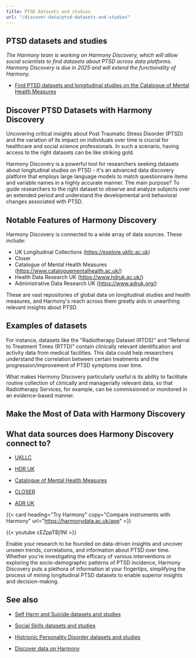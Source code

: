 ```yaml
---
title: PTSD datasets and studies
url: "/discover-data/ptsd-datasets-and-studies"
---
```


## PTSD datasets and studies

*The Harmony team is working on Harmony Discovery, which will allow social scientists to find datasets about PTSD across data platforms. Harmony Discovery is due in 2025 and will extend the functionality of Harmony.*

* [Find PTSD datasets and longitudinal studies on the Catalogue of Mental Health Measures](https://www.cataloguementalhealth.ac.uk/?content=search&query=Topic:ptsd)

## Discover PTSD Datasets with Harmony Discovery

Uncovering critical insights about Post Traumatic Stress Disorder (PTSD) and the variation of its impact on individuals over time is crucial for healthcare and social science professionals. In such a scenario, having access to the right datasets can be like striking gold.

Harmony Discovery is a powerful tool for researchers seeking datasets about longitudinal studies on PTSD - it's an advanced data discovery platform that employs large language models to match questionnaire items and variable names in a highly accurate manner. The main purpose? To guide researchers to the right dataset to observe and analyze subjects over an extended period and understand the developmental and behavioral changes associated with PTSD.

## Notable Features of Harmony Discovery

Harmony Discovery is connected to a wide array of data sources. These include:

- UK Longitudinal Collections (https://explore.ukllc.ac.uk)
- Closer
- Catalogue of Mental Health Measures (https://www.cataloguementalhealth.ac.uk/)
- Health Data Research UK (https://www.hdruk.ac.uk/)
- Administrative Data Research UK (https://www.adruk.org/)

These are vast repositories of global data on longitudinal studies and health measures, and Harmony's reach across them greatly aids in unearthing relevant insights about PTSD.

## Examples of datasets

For instance, datasets like the "Radiotherapy Dataset (RTDS)" and "Referral to Treatment Times (RTTD)" contain clinically relevant identification and activity data from medical facilities. This data could help researchers understand the correlation between certain treatments and the progression/improvement of PTSD symptoms over time.

What makes Harmony Discovery particularly useful is its ability to facilitate routine collection of clinically and managerially relevant data, so that Radiotherapy Services, for example, can be commissioned or monitored in an evidence-based manner.

## Make the Most of Data with Harmony Discovery


## What data sources does Harmony Discovery connect to?

* [UKLLC](https://explore.ukllc.ac.uk)

* [HDR UK](https://www.healthdatagateway.org/)

* [Catalogue of Mental Health Measures](https://www.cataloguementalhealth.ac.uk/)

* [CLOSER](https://closer.ac.uk/)

* [ADR UK](https://www.adruk.org/data-access/data-catalogue/)

{{< card heading="Try Harmony" copy="Compare instruments with Harmony" url="https://harmonydata.ac.uk/app" >}}

{{< youtube cEZppTBj1NI >}}


Enable your research to be founded on data-driven insights and uncover unseen trends, correlations, and information about PTSD over time. Whether you're investigating the efficacy of various interventions or exploring the socio-demographic patterns of PTSD incidence, Harmony Discovery puts a plethora of information at your fingertips, simplifying the process of mining longitudinal PTSD datasets to enable superior insights and decision-making.

## See also

* [Self Harm and Suicide datasets and studies](/discover-data/self-harm-and-suicide-datasets-and-studies)

* [Social Skills datasets and studies](/discover-data/social-skills-datasets-and-studies)

* [Histrionic Personality Disorder datasets and studies](/discover-data/histrionic-personality-disorder-datasets-and-studies)

* [Discover data on Harmony](/discover-data/)